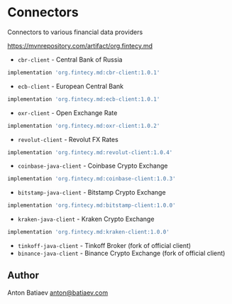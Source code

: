 # Connectors

Connectors to various financial data providers

https://mvnrepository.com/artifact/org.fintecy.md

- `cbr-client` - Central Bank of Russia
```groovy
implementation 'org.fintecy.md:cbr-client:1.0.1'
```
- `ecb-client` - European Central Bank
```groovy
implementation 'org.fintecy.md:ecb-client:1.0.1'
```
- `oxr-client` - Open Exchange Rate
```groovy
implementation 'org.fintecy.md:oxr-client:1.0.2'
```
- `revolut-client` - Revolut FX Rates
```groovy
implementation 'org.fintecy.md:revolut-client:1.0.4'
```
- `coinbase-java-client` - Coinbase Crypto Exchange
```groovy
implementation 'org.fintecy.md:coinbase-client:1.0.3'
```
- `bitstamp-java-client` - Bitstamp Crypto Exchange
```groovy
implementation 'org.fintecy.md:bitstamp-client:1.0.0'
```
- `kraken-java-client` - Kraken Crypto Exchange
```groovy
implementation 'org.fintecy.md:kraken-client:1.0.0'
```
- `tinkoff-java-client` - Tinkoff Broker (fork of official client)
- `binance-java-client` - Binance Crypto Exchange (fork of official client)

## Author

Anton Batiaev <anton@batiaev.com>
